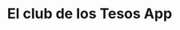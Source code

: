 ---
title: "El club de los Tesos App"
description: |
   App to motivate students from schools to enter into the engineering world, based on success stories from all around the world


people:
  - santiagoLinan
  - sergioYodeb
  - camiloEscobar
link: https://ingenieria.uniandes.edu.co/Paginas/Noticias.aspx?nid=289
layout: project
image: /img/project-images/clubDeLosTesos.jpg
---